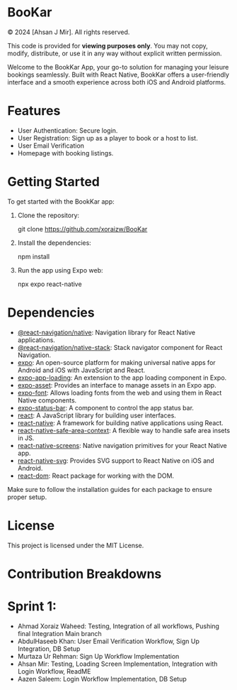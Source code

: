 # BooKar

© 2024 [Ahsan J Mir]. All rights reserved.

This code is provided for **viewing purposes only**.
You may not copy, modify, distribute, or use it in any way without explicit written permission.

Welcome to the BookKar App, your go-to solution for managing your leisure bookings seamlessly. Built with React Native, BookKar offers a user-friendly interface and a smooth experience across both iOS and Android platforms.

# Features

- User Authentication: Secure login. 
- User Registration: Sign up as a player to book or a host to list. 
- User Email Verification
- Homepage with booking listings.

# Getting Started

To get started with the BookKar app:

1. Clone the repository:
   
   git clone https://github.com/xoraizw/BooKar
   
2. Install the dependencies:
   
   npm install <dependency>
   
3. Run the app using Expo web:
   
   npx expo react-native <name>

# Dependencies

- [@react-navigation/native](https://reactnavigation.org/): Navigation library for React Native applications.
- [@react-navigation/native-stack](https://reactnavigation.org/docs/stack-navigator/): Stack navigator component for React Navigation.
- [expo](https://expo.io/): An open-source platform for making universal native apps for Android and iOS with JavaScript and React.
- [expo-app-loading](https://docs.expo.io/versions/latest/sdk/app-loading/): An extension to the app loading component in Expo.
- [expo-asset](https://docs.expo.io/versions/latest/sdk/asset/): Provides an interface to manage assets in an Expo app.
- [expo-font](https://docs.expo.io/versions/latest/sdk/font/): Allows loading fonts from the web and using them in React Native components.
- [expo-status-bar](https://docs.expo.io/versions/latest/sdk/status-bar/): A component to control the app status bar.
- [react](https://reactjs.org/): A JavaScript library for building user interfaces.
- [react-native](https://reactnative.dev/): A framework for building native applications using React.
- [react-native-safe-area-context](https://github.com/th3rdwave/react-native-safe-area-context): A flexible way to handle safe area insets in JS.
- [react-native-screens](https://github.com/software-mansion/react-native-screens): Native navigation primitives for your React Native app.
- [react-native-svg](https://github.com/react-native-svg/react-native-svg): Provides SVG support to React Native on iOS and Android.
- [react-dom](https://reactjs.org/docs/react-dom.html): React package for working with the DOM.

Make sure to follow the installation guides for each package to ensure proper setup.

# License

This project is licensed under the MIT License.

# Contribution Breakdowns

# Sprint 1:
- Ahmad Xoraiz Waheed: Testing, Integration of all workflows, Pushing final Integration Main branch
- AbdulHaseeb Khan: User Email Verification Workflow, Sign Up Integration, DB Setup 
- Murtaza Ur Rehman: Sign Up Workflow Implementation
- Ahsan Mir: Testing, Loading Screen Implementation, Integration with Login Workflow, ReadME
- Aazen Saleem: Login Workflow Implementation, DB Setup 

